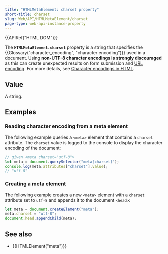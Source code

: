 ```yaml
---
title: "HTMLMetaElement: charset property"
short-title: charset
slug: Web/API/HTMLMetaElement/charset
page-type: web-api-instance-property
---
```


{{APIRef("HTML DOM")}}

The **`HTMLMetaElement.charset`** property is a string that specifies the {{Glossary("character_encoding", "character encoding")}} used in a document.
Using **non-UTF-8 character encodings is strongly discouraged** as this can create unexpected results on form submission and [URL encoding](https://en.wikipedia.org/wiki/URL_encoding).
For more details, see [Character encodings in HTML](/en-US/docs/Web/HTML/Element/meta#charset).

## Value

A string.

## Examples

### Reading character encoding from a meta element

The following example queries a `<meta>` element that contains a `charset` attribute.
The `charset` value is logged to the console to display the character encoding of the document:

```js
// given <meta charset="utf-8">
let meta = document.querySelector("meta[charset]");
console.log(meta.attributes["charset"].value);
// "utf-8"
```

### Creating a meta element

The following example creates a new `<meta>` element with a `charset` attribute set to `utf-8` and appends it to the document `<head>`:

```js
let meta = document.createElement("meta");
meta.charset = "utf-8";
document.head.appendChild(meta);
```

## See also

- {{HTMLElement("meta")}}
